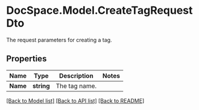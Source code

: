 # DocSpace.Model.CreateTagRequestDto
The request parameters for creating a tag.

## Properties

Name | Type | Description | Notes
------------ | ------------- | ------------- | -------------
**Name** | **string** | The tag name. | 

[[Back to Model list]](../README.md#documentation-for-models) [[Back to API list]](../README.md#documentation-for-api-endpoints) [[Back to README]](../README.md)

